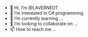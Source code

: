 - 👋 Hi, I’m @LAVERNEDT
- 👀 I’m interested in C# programming
- 🌱 I’m currently learning ...
- 💞️ I’m looking to collaborate on ...
- 📫 How to reach me ...

<!---
LAVERNEDT/LAVERNEDT is a ✨ special ✨ repository because its `README.md` (this file) appears on your GitHub profile.
You can click the Preview link to take a look at your changes.
--->
